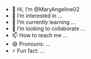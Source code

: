 - 👋 Hi, I’m @MaryAngeline02
- 👀 I’m interested in ...
- 🌱 I’m currently learning ...
- 💞️ I’m looking to collaborate ...
- 📫 How to reach me ...
- 😄 Pronouns: ...
- ⚡ Fun fact: ...

<!---
MaryAngeline02/MaryAngeline02 is a ✨ special ✨ repository because its `README.md` (this file) appears on your GitHub profile.
You can click the Preview link to take a look at your changes.
--->
